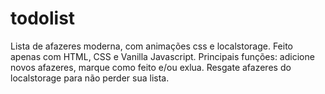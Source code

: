 # todolist
Lista de afazeres moderna, com animações css e localstorage. Feito apenas com HTML, CSS e Vanilla Javascript.
Principais funções: adicione novos afazeres, marque como feito e/ou exlua. Resgate afazeres do localstorage para não perder sua lista.
